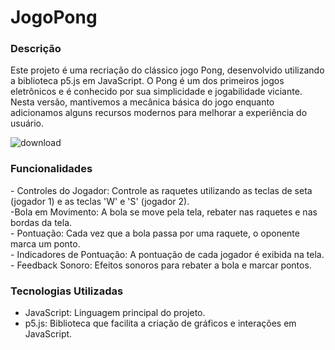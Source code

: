 # JogoPong

### Descrição
<p>Este projeto é uma recriação do clássico jogo Pong, desenvolvido utilizando a biblioteca p5.js em JavaScript. O Pong é um dos primeiros jogos eletrônicos e é conhecido por sua simplicidade e jogabilidade viciante. Nesta versão, mantivemos a mecânica básica do jogo enquanto adicionamos alguns recursos modernos para melhorar a experiência do usuário.</p>

![download](https://github.com/user-attachments/assets/311b1dcf-e3e3-47b2-964d-32d1498eef7e)

### Funcionalidades
<p>
  - Controles do Jogador: Controle as raquetes utilizando as teclas de seta (jogador 1) e as teclas 'W' e 'S' (jogador 2).<br>
-Bola em Movimento: A bola se move pela tela, rebater nas raquetes e nas bordas da tela.<br>
- Pontuação: Cada vez que a bola passa por uma raquete, o oponente marca um ponto.<br>
- Indicadores de Pontuação: A pontuação de cada jogador é exibida na tela.<br>
- Feedback Sonoro: Efeitos sonoros para rebater a bola e marcar pontos.</p>

### Tecnologias Utilizadas
- JavaScript: Linguagem principal do projeto.<br>
- p5.js: Biblioteca que facilita a criação de gráficos e interações em JavaScript.

